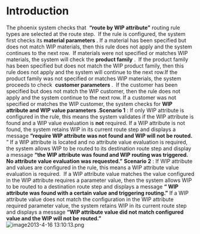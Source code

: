 # Introduction

The phoenix system checks that 
**“route by WIP attribute”** routing rule types are selected at the route step.  If the rule is configured, the system first checks its **material parameters** . If a material has been specified but does not match WIP materials, then this rule does not apply and the system continues to the next row.  If materials were not specified or matches WIP materials, the system will check the **product family** .  If the product family has been specified but does not match the WIP product family, then this rule does not apply and the system will continue to the next row.If the product family was not specified or matches WIP materials, the system proceeds to check 
**customer parameters** .  If the customer has been specified but does not match the WIP customer, then the rule does not apply and the system continue to the next row. If a customer was not specified or matches the WIP customer, the system checks for **WIP attribute and WIP value parameters** .**Scenario 1** 
: If only WIP attribute is configured in the rule, this means the system validates if the WIP attribute is found and a WIP value evaluation is **not** required. If a WIP attribute is not found, the system retains WIP in its current route step and displays a message **“require WIP attribute was not found and WIP will not be routed.** ” If a WIP attribute is located and no attribute value evaluation is required, the system allows WIP to be routed to its destination route step and display a message **“the WIP attribute was found and WIP routing was triggered. No attribute value evaluation was requested.”** **Scenario 2** 
: If WIP attribute and values are configured in the rule, this means a WIP attribute value evaluation is required.  If a WIP attribute value matches the value configured in the WIP attribute requires a parameter value, then the system allows WIP to be routed to a destination route step and displays a message **“ WIP attribute was found with a certain value and triggering routing.”** If a WIP attribute value does not match the configuration in the WIP attribute required parameter value, the system retains WIP in its current route step and displays a message **“WIP attribute value did not match configured value and the WIP will not be routed.”**  
![image2013-4-16 13:10:13.png](/.attachments/29920038.png)


